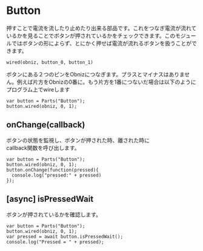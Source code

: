 # Button
押すことで電流を流したり止めたり出来る部品です。これをつなぎ電流が流れているかを見ることでボタンが押されているかをチェックできます。このモジュールではボタンの形によらず、とにかく押せば電流が流れるボタンを扱うことができます。

```
wired(obniz, button_0, button_1)
```
ボタンにある２つのピンをObnizにつなぎます。プラスとマイナスはありません。例えば片方をObnizの0番に。もう片方を1番につないだ場合は以下のようにプログラム上でwireします


```
var button = Parts("Button");
button.wired(obniz, 0, 1);
```
## onChange(callback)
 ボタンの状態を監視し、ボタンが押された時、離された時に<br>callback関数を呼び出します。

```
var button = Parts("Button");
button.wired(obniz, 0, 1);
button.onChange(function(pressed){
  console.log("pressed:" + pressed)
});
```

## [async] isPressedWait
ボタンが押されているかを確認します。
```
var button = Parts("Button");
button.wired(obniz, 0, 1);
var pressed = await button.isPressedWait();
console.log("Pressed = " + pressed);
```